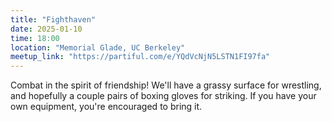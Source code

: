 ```yaml
---
title: "Fighthaven"
date: 2025-01-10
time: 18:00
location: "Memorial Glade, UC Berkeley"
meetup_link: "https://partiful.com/e/YQdVcNjN5LSTN1FI97fa"
---
```


Combat in the spirit of friendship! We'll have a grassy surface for wrestling, and hopefully a couple pairs of boxing gloves for striking. If you have your own equipment, you're encouraged to bring it.